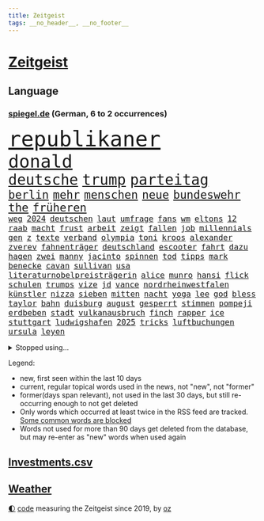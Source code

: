 ```yaml
---
title: Zeitgeist
tags: __no_header__, __no_footer__
---
```


# [Zeitgeist](https://oliz.io/zeitgeist/)

## Language

<h3><a href="https://www.spiegel.de" target="_blank">spiegel.de</a> (German, 6 to 2 occurrences)</h3>
<p style="font-family:monospace">
<span style="font-size:32pt"><a href="news_links.html#republikaner" class="current">republikaner</a></span>
<br>
<span style="font-size:27pt"><a href="news_links.html#donald" class="current">donald</a></span>
<br>
<span style="font-size:22pt"><a href="news_links.html#deutsche" class="current">deutsche</a></span>
<span style="font-size:22pt"><a href="news_links.html#trump" class="current">trump</a></span>
<span style="font-size:22pt"><a href="news_links.html#parteitag" class="current">parteitag</a></span>
<br>
<span style="font-size:17pt"><a href="news_links.html#berlin" class="current">berlin</a></span>
<span style="font-size:17pt"><a href="news_links.html#mehr" class="current">mehr</a></span>
<span style="font-size:17pt"><a href="news_links.html#menschen" class="current">menschen</a></span>
<span style="font-size:17pt"><a href="news_links.html#neue" class="current">neue</a></span>
<span style="font-size:17pt"><a href="news_links.html#bundeswehr" class="current">bundeswehr</a></span>
<span style="font-size:17pt"><a href="news_links.html#the" class="current">the</a></span>
<span style="font-size:17pt"><a href="news_links.html#früheren" class="current">früheren</a></span>
<br>
<span style="font-size:12pt"><a href="news_links.html#weg" class="current">weg</a></span>
<span style="font-size:12pt"><a href="news_links.html#2024" class="current">2024</a></span>
<span style="font-size:12pt"><a href="news_links.html#deutschen" class="current">deutschen</a></span>
<span style="font-size:12pt"><a href="news_links.html#laut" class="current">laut</a></span>
<span style="font-size:12pt"><a href="news_links.html#umfrage" class="current">umfrage</a></span>
<span style="font-size:12pt"><a href="news_links.html#fans" class="current">fans</a></span>
<span style="font-size:12pt"><a href="news_links.html#wm" class="current">wm</a></span>
<span style="font-size:12pt"><a href="news_links.html#eltons" class="new">eltons</a></span>
<span style="font-size:12pt"><a href="news_links.html#12" class="current">12</a></span>
<span style="font-size:12pt"><a href="news_links.html#raab" class="current">raab</a></span>
<span style="font-size:12pt"><a href="news_links.html#macht" class="current">macht</a></span>
<span style="font-size:12pt"><a href="news_links.html#frust" class="current">frust</a></span>
<span style="font-size:12pt"><a href="news_links.html#arbeit" class="current">arbeit</a></span>
<span style="font-size:12pt"><a href="news_links.html#zeigt" class="current">zeigt</a></span>
<span style="font-size:12pt"><a href="news_links.html#fallen" class="current">fallen</a></span>
<span style="font-size:12pt"><a href="news_links.html#job" class="current">job</a></span>
<span style="font-size:12pt"><a href="news_links.html#millennials" class="new">millennials</a></span>
<span style="font-size:12pt"><a href="news_links.html#gen" class="current">gen</a></span>
<span style="font-size:12pt"><a href="news_links.html#z" class="current">z</a></span>
<span style="font-size:12pt"><a href="news_links.html#texte" class="current">texte</a></span>
<span style="font-size:12pt"><a href="news_links.html#verband" class="current">verband</a></span>
<span style="font-size:12pt"><a href="news_links.html#olympia" class="current">olympia</a></span>
<span style="font-size:12pt"><a href="news_links.html#toni" class="current">toni</a></span>
<span style="font-size:12pt"><a href="news_links.html#kroos" class="current">kroos</a></span>
<span style="font-size:12pt"><a href="news_links.html#alexander" class="current">alexander</a></span>
<span style="font-size:12pt"><a href="news_links.html#zverev" class="current">zverev</a></span>
<span style="font-size:12pt"><a href="news_links.html#fahnenträger" class="new">fahnenträger</a></span>
<span style="font-size:12pt"><a href="news_links.html#deutschland" class="current">deutschland</a></span>
<span style="font-size:12pt"><a href="news_links.html#escooter" class="current">escooter</a></span>
<span style="font-size:12pt"><a href="news_links.html#fahrt" class="current">fahrt</a></span>
<span style="font-size:12pt"><a href="news_links.html#dazu" class="current">dazu</a></span>
<span style="font-size:12pt"><a href="news_links.html#hagen" class="current">hagen</a></span>
<span style="font-size:12pt"><a href="news_links.html#zwei" class="current">zwei</a></span>
<span style="font-size:12pt"><a href="news_links.html#manny" class="new">manny</a></span>
<span style="font-size:12pt"><a href="news_links.html#jacinto" class="new">jacinto</a></span>
<span style="font-size:12pt"><a href="news_links.html#spinnen" class="current">spinnen</a></span>
<span style="font-size:12pt"><a href="news_links.html#tod" class="current">tod</a></span>
<span style="font-size:12pt"><a href="news_links.html#tipps" class="current">tipps</a></span>
<span style="font-size:12pt"><a href="news_links.html#mark" class="current">mark</a></span>
<span style="font-size:12pt"><a href="news_links.html#benecke" class="new">benecke</a></span>
<span style="font-size:12pt"><a href="news_links.html#cavan" class="new">cavan</a></span>
<span style="font-size:12pt"><a href="news_links.html#sullivan" class="current">sullivan</a></span>
<span style="font-size:12pt"><a href="news_links.html#usa" class="current">usa</a></span>
<span style="font-size:12pt"><a href="news_links.html#literaturnobelpreisträgerin" class="current">literaturnobelpreisträgerin</a></span>
<span style="font-size:12pt"><a href="news_links.html#alice" class="current">alice</a></span>
<span style="font-size:12pt"><a href="news_links.html#munro" class="current">munro</a></span>
<span style="font-size:12pt"><a href="news_links.html#hansi" class="current">hansi</a></span>
<span style="font-size:12pt"><a href="news_links.html#flick" class="current">flick</a></span>
<span style="font-size:12pt"><a href="news_links.html#schulen" class="current">schulen</a></span>
<span style="font-size:12pt"><a href="news_links.html#trumps" class="current">trumps</a></span>
<span style="font-size:12pt"><a href="news_links.html#vize" class="current">vize</a></span>
<span style="font-size:12pt"><a href="news_links.html#jd" class="new">jd</a></span>
<span style="font-size:12pt"><a href="news_links.html#vance" class="new">vance</a></span>
<span style="font-size:12pt"><a href="news_links.html#nordrheinwestfalen" class="current">nordrheinwestfalen</a></span>
<span style="font-size:12pt"><a href="news_links.html#künstler" class="current">künstler</a></span>
<span style="font-size:12pt"><a href="news_links.html#nizza" class="current">nizza</a></span>
<span style="font-size:12pt"><a href="news_links.html#sieben" class="current">sieben</a></span>
<span style="font-size:12pt"><a href="news_links.html#mitten" class="current">mitten</a></span>
<span style="font-size:12pt"><a href="news_links.html#nacht" class="current">nacht</a></span>
<span style="font-size:12pt"><a href="news_links.html#yoga" class="new">yoga</a></span>
<span style="font-size:12pt"><a href="news_links.html#lee" class="new">lee</a></span>
<span style="font-size:12pt"><a href="news_links.html#god" class="new">god</a></span>
<span style="font-size:12pt"><a href="news_links.html#bless" class="new">bless</a></span>
<span style="font-size:12pt"><a href="news_links.html#taylor" class="current">taylor</a></span>
<span style="font-size:12pt"><a href="news_links.html#bahn" class="current">bahn</a></span>
<span style="font-size:12pt"><a href="news_links.html#duisburg" class="current">duisburg</a></span>
<span style="font-size:12pt"><a href="news_links.html#august" class="current">august</a></span>
<span style="font-size:12pt"><a href="news_links.html#gesperrt" class="current">gesperrt</a></span>
<span style="font-size:12pt"><a href="news_links.html#stimmen" class="current">stimmen</a></span>
<span style="font-size:12pt"><a href="news_links.html#pompeji" class="current">pompeji</a></span>
<span style="font-size:12pt"><a href="news_links.html#erdbeben" class="current">erdbeben</a></span>
<span style="font-size:12pt"><a href="news_links.html#stadt" class="current">stadt</a></span>
<span style="font-size:12pt"><a href="news_links.html#vulkanausbruch" class="current">vulkanausbruch</a></span>
<span style="font-size:12pt"><a href="news_links.html#finch" class="new">finch</a></span>
<span style="font-size:12pt"><a href="news_links.html#rapper" class="current">rapper</a></span>
<span style="font-size:12pt"><a href="news_links.html#ice" class="current">ice</a></span>
<span style="font-size:12pt"><a href="news_links.html#stuttgart" class="current">stuttgart</a></span>
<span style="font-size:12pt"><a href="news_links.html#ludwigshafen" class="current">ludwigshafen</a></span>
<span style="font-size:12pt"><a href="news_links.html#2025" class="current">2025</a></span>
<span style="font-size:12pt"><a href="news_links.html#tricks" class="current">tricks</a></span>
<span style="font-size:12pt"><a href="news_links.html#luftbuchungen" class="new">luftbuchungen</a></span>
<span style="font-size:12pt"><a href="news_links.html#ursula" class="current">ursula</a></span>
<span style="font-size:12pt"><a href="news_links.html#leyen" class="current">leyen</a></span>
</p>
<details>
<summary>Stopped using...</summary>
<p class="former" style="font-size:12pt">
jan(1366) besiegt(1365) golf(1365) historiker(1365) tobt(1365) generalsekretär(1364) kurzfristig(1364) magdeburg(1364) zurzeit(1364) bekannten(1363) hervor(1363) präsentieren(1363) schatten(1363) teheran(1363) arbeitsplatz(1362) humanitäre(1362) mutmaßlich(1362) untersagt(1362) weltkrieg(1362) gegenseitig(1361) la(1361) teilnehmer(1361) vergangenheit(1361) verschoben(1361) 2015(1360) 300(1360) daher(1360) maß(1360) vermehrt(1360) außerdem(1359) einreisen(1359) mai(1359) vergewaltigung(1359) bundespolizei(1358) fußballquiz(1358) kauf(1358) nummer(1358) unglück(1358) untersuchungshaft(1358) abgang(1357) entschädigung(1357) halben(1357) signal(1357) stellte(1357) still(1357) strengere(1357) verhaftet(1357) worauf(1357) 2019(1356) brücke(1356) scheiterte(1356) usaußenminister(1356) verbraucherschützer(1356) verluste(1356) wolfgang(1356) 31(1355) athleten(1355) forderte(1355) gemeinde(1355) geräte(1355) könne(1355) liga(1355) meinem(1355) riesige(1355) west(1355) torhüter(1354) absturz(1353) christine(1353) fuß(1353) lars(1353) sports(1353) super(1353) wochenlang(1353) abstimmen(1352) weder(1352) käufer(1351) vertreter(1351) beklagt(1350) drohungen(1350) nahezu(1350) pflanzen(1350) 600(1349) 500(1348) verbände(1347) üben(1347) aufgenommen(1346) berater(1346) büro(1346) geprägt(1345) nah(1345) zugelassen(1345) holocaust(1344) genauso(1343) juristisch(1343) dran(1342) staffel(1340) matthias(1339) projekte(1338) führenden(1337) herz(1336) konferenz(1335) nationalen(1333) papier(1333) angehörige(1331) abstieg(1329) vfb(1329) ältere(1326) dauert(1325) gruppen(1323) möglichkeiten(1322) provoziert(1320) energie(1313) startup(1309) karlsruhe(1302) blinken(1295) schadensersatz(1295) umbau(1263) niederländer(1260) josef(1222) banken(1159) unfälle(1142) ausbildung(1116) verbunden(1078) verurteilung(1074) las(1070) vegas(1064) weibliche(1057) 20000(1056) kameras(1050) befürwortet(1049) diebe(1020) getöteten(1017) gesetzentwurf(1014) nfl(1007) bekräftigt(1006) millionenhöhe(1001) kurze(1000) strackzimmermann(983) härte(971) kiews(944) diskussionen(938) schloss(930) verkündete(907) inhalte(902) ring(896) helikopter(885) krankheiten(885) 2014(875) westens(868) gestärkt(849) schneiden(847) ankommt(846) empfang(834) hochrangigen(834) söhne(834) dilemma(828) besetzten(826) starkes(821) wiederaufbau(820) wall(814) zusätzlich(808) hammer(797) ufer(797) aufeinander(787) unterliegt(778) suchte(771) 8(763) französischer(755) grundschule(747) misshandelt(746) youtube(746) fahrgäste(744) vermissten(742) erntet(738) finde(734) wozu(733) islamisten(722) extra(720) zuhause(717) legal(716) antony(702) scheiden(700) pleiten(691) ganzes(688) schickte(672) träumt(672) missverständnis(670) banden(665) dunkle(655) beobachter(647) verbleib(645) grenzgebiet(641) ausgegeben(628) abgestimmt(625) kohl(617) abbruch(616) desinformation(614) sam(609) befragung(604) leere(604) flugabwehr(597) human(597) ig(597) suisse(592) wechselte(582) hauses(574) vorbereitung(573) überprüfen(573) mächtige(567) hinnehmen(561) legendäre(561) größeren(559) überstanden(554) eva(551) gegründet(550) vergab(548) gelder(543) emotionale(538) c(537) rauchen(533) bremst(518) gravierende(514) niederländischen(512) anzeigen(510) rechtsaußen(510) bildet(508) umdenken(507) aktive(500) 2007(498) bär(498) lokale(495) gala(489) vereinten(485) stürme(483) zukünftig(476) laden(474) germany(473) geschehen(473) bestreiten(464) überwunden(463) schließung(462) sommerspielen(462) lübeck(461) bundesligist(460) angelegenheit(459) geflüchtet(459) existenz(456) spiegeltalk(456) tätern(451) taiwans(449) linkspartei(448) veröffentlichte(444) italiener(442) kleinflugzeug(437) wärmepumpe(434) lebenszeichen(433) luxus(433) ost(432) vergeltung(422) überfahren(422) schief(420) rechtsextremismus(419) gegnern(418) arabischen(415) iphones(412) anschlägen(408) gelernt(408) terrorgruppe(402) watch(402) treu(399) vergleicht(399) sandra(393) achtjährige(391) soldatinnen(391) drastische(390) 77(389) cool(387) unterschied(384) einzigen(383) tropfen(383) schlucht(381) liter(380) stellvertretende(378) zügen(377) missstände(375) zwischenfall(371) vorlegen(365) weile(365) 30jähriger(364) delegation(363) nationalteam(363) weisen(362) architekten(359) schwedens(359) allgäu(357) essener(357) händen(357) vormittag(354) durchschnitt(353) geschlossene(353) selbstbewusst(351) 36(348) thrones(348) antwortet(346) brutaler(346) perfide(346) warmen(346) runden(343) bemerkenswert(342) klingbeil(342) kriegsende(341) angefeindet(337) ernste(337) angabe(334) geöffnet(328) netanyahus(328) unerwartete(325) schrecklichen(324) verschlechtert(324) bestens(323) kanzlerpartei(322) niemanden(322) meyer(321) samstagabend(321) sichergestellt(321) militärhilfe(318) digitalen(317) us(317) bein(316) uber(315) chancenlos(314) spanischer(312) hall(307) bbc(306) harald(303) sperrte(303) karrierecoach(301) spezialeinheit(299) abhalten(297) arena(297) block(297) hühner(296) vorgang(294) herbert(289) holocaustüberlebende(288) dallas(286) aserbaidschan(285) chile(285) unschuldig(285) digitaler(282) jahreszeit(281) milliardenhilfen(280) fußballweltmeister(278) bequem(277) zusammengestoßen(271) flüchtig(270) längerem(269) besetzung(266) continental(265) einiger(264) journal(264) lahmgelegt(264) popkultur(264) 85(263) sanierung(262) ablehnung(261) hackerangriff(260) klarheit(260) kritischen(260) 22jährige(259) leistete(259) klassischen(258) terzić(258) kundgebung(256) erkenntnissen(251) saarbrücken(251) terrorangriff(251) neukölln(250) night(249) teilgenommen(249) weihnachten(248) schwaben(247) erkenntnis(245) schuf(245) angeschlagen(244) liebäugelt(243) fdppolitikerin(241) hamasgeiseln(241) israelisches(241) rafah(241) warnstreik(240) jüdinnen(239) rückgängig(238) generalstaatsanwaltschaft(237) strikte(237) mogelpackung(236) ruhen(231) ukrainehilfe(231) elbtower(230) websites(229) diktatur(227) düpiert(227) einschnitte(227) hast(227) härtetest(226) manch(225) 218(224) benkos(224) solarmodule(223) verschaffen(223) besorgniserregend(220) bombardiert(220) mavericks(220) saal(219) abwärtstrend(218) bären(218) kanye(218) geliebt(216) haderte(216) nürnberger(216) siegerin(212) spurensuche(212) dreijähriger(211) immense(210) kredit(208) bereichen(207) clarke(207) dänemarks(207) fdpfinanzminister(207) regionalbahn(207) ausgespielt(205) zuschauen(205) einhaltung(204) erfolgserlebnis(204) gesinnung(204) ultimatum(204) 18jährige(203) exprofi(203) rights(203) carlo(202) demütigungen(202) usostküste(202) verspätung(202) bestehe(201) lagarde(200) symptome(200) gershkovich(198) japanischen(198) notfall(198) catherine(196) ermittlungsverfahren(196) hits(196) unwahrscheinlich(196) versteht(196) stift(195) streamingdienst(195) wundert(194) konservativer(193) vorfällen(193) aktiviert(192) knapper(192) ostdeutsche(192) schlimme(192) verwandeln(192) zeitalter(192) grundgesetz(191) onlinehändler(191) hungern(190) ehefrauen(189) zögert(189) riesigen(188) edin(187) fortschritte(187) iss(186) schwestern(186) mehrfamilienhaus(184) meiden(184) brooklyn(182) nicole(180) wohnhausbrand(180) spdabgeordnete(179) münzen(177) russlandsanktionen(177) klubwm(176) wahr(176) körperlich(175) geschildert(174) patriotismus(173) ranghohes(173) rekordniveau(173) normalerweise(172) 1980(171) berücksichtigt(171) göttingen(171) spencer(171) muskeln(170) niedersachsens(170) house(169) präsentierte(169) single(169) benötigte(168) verschuldet(168) brasilianer(167) topfavorit(167) zeitenwende(167) drangen(166) françoise(166) herzinfarkt(165) kunstausstellung(165) wettkampf(164) oregon(163) sinkflug(163) zugunglück(163) zweifache(163) fehlenden(162) holten(160) partys(160) leichtes(159) miesen(159) angekündigten(158) musikerin(158) opferzahlen(157) piloten(157) baltimore(156) gras(156) schusswaffen(156) pausieren(155) lehrkräften(154) insolvenzverwalter(152) ancelotti(151) euländern(151) route(151) uniform(151) usuniversität(151) irgendwie(150) schifffahrt(150) shein(149) wille(149) geschichtsbücher(148) kollabierten(148) ausländischer(147) beliebte(147) zeitweilig(146) anonymer(145) athletinnen(145) reihenweise(144) ablenkungsmanöver(143) eisbergs(143) grandslamturnier(142) verschlingt(142) heiraten(141) inakzeptabel(141) landeschef(141) mauer(140) unerschütterliche(140) albion(139) harvey(139) zerlegt(139) fraglich(138) grotesk(138) binden(137) bronze(137) duellieren(137) einzigartig(137) grünenchef(137) verdrängte(137) empfindlich(135) korruptionsvorwürfen(135) stadtgebiet(135) wilson(135) augenzeugen(134) bafögreform(134) benkopleite(134) erkrankten(134) meisterschaft(134) falscher(132) kartenzahlung(132) schale(132) schuhe(132) versetzt(132) cyrus(131) miley(131) starkoch(131) french(130) gegessen(130) horten(130) verzögern(129) kw(127) marathon(127) wahlniederlage(127) bahncard(126) beauftragt(126) haustür(126) schmuck(126) sportlichen(126) bluttat(125) kulturbetrieb(125) storniert(125) angriffskriegs(124) boatengs(124) geiseldrama(124) rechtspopulistischen(124) verlorene(124) frühe(123) platte(123) sitze(122) à(122) attraktion(121) sparer(121) unverständnis(121) oberpfalz(120) sicherheitsabkommen(120) blog(119) germany’s(119) next(119) repressalien(119) topmodel(119) 28jährigen(118) chefcoach(118) niedergeschlagen(118) reklamiert(118) ampelhaushälter(117) tschetschenien(117) euwahl(116) redner(116) sorgerecht(116) bewundert(115) ewigkeit(115) legten(115) pfiff(115) rollstuhl(115) dortmunds(114) hörte(114) aufgegriffen(113) silber(113) spezielles(113) vögel(113) abtreibungen(112) ipads(112) passenden(112) börsengang(111) heben(111) heizungsgesetz(111) klagte(111) douglas(110) eingestochen(110) gebildet(110) handgemenge(110) mehrheitlich(110) ausgebildet(109) aufgelegt(108) anteilnahme(107) deutschsprachige(107) kitchen(107) marihuana(107) schnellste(107) segeln(107) ärgerte(107) überlassen(107) einschränkung(106) persönlichkeit(106) thailänder(106) hansböcklerstiftung(105) plastik(105) rekruten(105) fernbleiben(104) flüchtlingen(104) wählern(104) bug(103) enthüllen(103) vielfach(103) blamage(102) hessischen(102) montenegro(102) seeweg(102) sangen(101) vergiftet(101) vorsitzender(101) erschlagen(100) spitzenkandidat(100) tvinterview(100) abgrund(99) baseballschläger(99) betonen(99) rentenpaket(99) suspendiert(99) transparent(99) verkehrsministerium(99) abwerfen(98) friedensgipfel(98) meistern(98) schulter(98) australischen(97) bekriegen(97) dragon(97) fotografieren(97) jake(97) messerangriff(97) nationaler(97) ostdeutscher(97) klaas(96) bundesstaaten(95) dürfe(95) einblick(95) ausbremsen(94) edelmetall(93) schub(93) unfällen(93) zwangsversteigerung(93) diana(92) dianas(92) keeper(92) patzt(92) faszinierende(91) jahrelanger(91) knall(91) renommierteste(91) räder(91) tüfteln(91) abiturienten(90) afghanische(90) anwälten(90) stützpunkt(90) superfood(90) verteidigungsausschusses(90) fico(89) harmlosen(89) kostenpflichtige(89) slowakische(89) spannung(89) trainerfrage(89) vorschriften(89) weltranglistenerste(89) gezeichnet(88) nahrung(88) sozialreform(88) ebene(87) karen(87) rüstungshersteller(87) zinssenkungen(87) afderfolg(86) dementsprechend(86) riskante(86) umplanen(86) büchern(85) herausgesucht(85) irritation(85) schläge(85) schwiegervater(85) strahlkraft(85) trikots(85) zustände(85) isableger(84) kühl(84) paragraf(84) relevant(84) iga(83) lehrerverband(83) lehrerverbands(83) paramilitärs(83) studio(83) ursachen(83) youngster(83) świątek(83) depressive(82) dämpft(82) geschmissen(82) impulse(82) israelgazakonflikt(82) leichten(82) verzerrt(82) wehrmacht(82) angebote(81) anonymität(81) exkapitän(81) friedländer(81) graz(81) maas(81) streckt(81) südeuropa(81) verbrachte(81) verwandelte(81) alleinsein(80) attraktiv(80) auktion(80) deutschlandtrikot(80) ispk(80) kommunalwahlen(80) störer(80) vermieden(80) affären(79) einschränken(79) elefanten(79) falschparker(79) kürzen(79) niedrige(79) rebel(79) euzölle(78) kinderbücher(78) lebensabend(78) libyens(78) montagmittag(78) terrorisieren(78) versteckten(78) akne(77) bewusstsein(77) boykottieren(77) brückeneinsturz(77) entlassung(77) iraner(77) libanesische(77) schiffskollision(77) set(77) solingen(77) usreporter(77) austrian(76) erhärten(76) filmklassiker(76) größtes(76) karriereziel(76) 74jähriger(75) apulien(75) aufbringen(75) familienalltag(75) fleischkonsum(75) grundschulkinder(75) oberster(75) quält(75) spiegelbericht(75) terzićs(75) university(75) adler(74) bizarr(74) hirn(74) janet(74) nagers(74) testspiel(74) usfinanzministerin(74) veruntreut(74) yellen(74) angepasste(73) bündnisse(73) einstellung(73) psychiatrie(73) psychiatrisches(73) unternehmensberater(73) wildpferde(73) außergewöhnliche(72) bemühen(72) benutzt(72) giftig(72) kommunalwahl(72) lebenslangen(72) machtübernahme(72) regional(72) schutzausrüstung(72) schürt(72) unterstützte(72) verfassungsschützer(72) bereut(71) euch(71) gestürmt(71) meier(71) sergio(71) songtexte(71) torsten(71) traditionellen(71) wehrdienst(71) bruno(70) europol(70) neubau(70) brighton(69) brände(69) effizienz(69) flächendeckend(69) hove(69) jahrhunderts(69) kraftakt(69) bittere(68) bremse(68) formale(68) kämpften(68) nehammer(68) paartherapeutin(68) schlafmangel(68) zugstrecken(68) 68jährige(67) birgit(67) erheblicher(67) günstigem(67) hollywoodgrößen(67) illegales(67) steiermark(67) angetrieben(66) ballack(66) bruch(66) einzuschränken(66) inbegriff(66) reservisten(66) staatsfonds(66) töchtern(66) verschwörungsideologien(66) durchquert(65) fahrenden(65) publikums(65) revidiert(65) sequel(65) theoretisch(65) övp(65) entgeht(64) geprallt(64) kasachstan(64) ramsay(64) reeder(64) robusten(64) spiegelbuch(64) axt(63) caitlin(63) clark(63) formel1weltmeister(63) gekippt(63) grundsteuer(63) krah(63) mecklenburgischen(63) wnba(63) autobranche(62) hofften(62) jenen(62) systematisch(62) zeitfenster(62) überragende(62) enttäuschte(61) komfort(61) moderation(61) steuerlich(61) windräder(61) flasche(60) leistungsträger(60) leitplanke(60) ölexporte(60) fti(59) ginge(59) koordinieren(59) marschflugkörpern(59) mau(59) namensänderung(59) reiseveranstalter(59) alleskönner(58) bürgern(58) konkreten(58) kultusministerkonferenz(58) nachfolgerin(58) nadal(58) privater(58) rafael(58) schwimmbad(58) thronfolger(58) tippen(58) zeltplatz(58) zinswende(58) abzeichen(57) chemotherapie(57) elefant(57) libanesischen(57) marvin(57) schockmoment(57) strafprozess(57) verbote(57) wahlschlappe(57) amanal(56) gewebe(56) hochgradig(56) petros(56) stinkende(56) verkehrspolitik(56) weinstein(56) wundern(56) aktivismus(55) bluthund(55) freunden(55) gefüttert(55) ideal(55) kadyrow(55) konzentriert(55) law(55) likes(55) ramsan(55) salvador(55) tschetschenenführer(55) beckhams(54) g(54) hormone(54) stabhochspringer(54) 1988(53) geschworenen(53) halbmarathon(53) parkplatz(53) traunstein(53) treue(53) assistent(52) brille(52) durchfall(52) erbrechen(52) friedenskonferenz(52) kigeneriert(52) nbaplayoffs(52) nickelodeon(52) chefermittlerin(51) engagierte(51) haare(51) pubertät(51) strafanzeigen(51) tierschutz(51) unbeantwortet(51) erkennbar(50) frederiksen(50) landeten(50) mette(50) ultrarechte(50) bahnhofs(49) bitcoinfans(49) fußballteams(49) gab’s(49) marcandré(49) prophezeit(49) stegen(49) tagelangem(49) ter(49) gefängnisstrafen(48) menschenrechtsorganisation(48) nachzuahmen(48) nickelodeonskandal(48) pfarrer(48) seenotretter(48) wahlrecht(48) akten(47) barbra(47) einlass(47) losgegangen(47) schlüsselrolle(47) streisand(47) unbekanntes(47) unterhalten(47) arddoku(46) erlangen(46) hörbücher(46) zusammenarbeiten(46) gefühlte(45) helena(45) prototyp(45) éric(45) befreite(44) deutschlandtour(44) enormer(44) geahndet(44) roll(44) schlacht(44) schliersee(44) veteran(44) berlinmoabit(43) bestrafen(43) bilden(43) fette(43) häuft(43) marius(43) pünktlichkeit(43) spitzenkandidatin(43) abkürzung(42) argumenten(42) cduinnenminister(42) fdppolitiker(42) heidenreichs(42) koalitionsbruch(42) marcus(42) schiedsgericht(42) boomen(41) freigekommen(41) granit(41) komme(41) macs(41) tiefgarage(41) umweltminister(41) xhaka(41) antidepressiva(40) geträumt(40) radikaler(40) defekt(39) deportation(39) exklusiv(39) ferrell(39) futter(39) modernsten(39) vatertag(39) wahlkämpfer(39) wahlplakate(39) dreckiger(38) erik(38) eröffnungsspiel(38) führungstreffer(38) innenministerkonferenz(38) regensburg(38) ullrich(38) buhrufen(37) gerard(37) kultserie(37) moderatorin(37) piqué(37) plakatieren(37) auftaktspiel(36) darfur(36) für(36) hungerstreik(36) kaulitz(36) optimiert(36) weiterverkauft(36) wider(36) übel(36) emilia(35) gerechtigkeit(35) griechische(35) nirgendwo(35) schoigu(35) ushochschule(35) ehesten(34) harold(34) kompletten(34) lokalen(34) sonderzölle(34) spontane(34) 89jährige(33) aufgemacht(33) euwahlkampf(33) fritzl(33) quatsch(33) robin(33) sandy(33) schärferen(33) beeinträchtigt(32) befreiten(32) daum(32) erwärmt(32) geschichtsbild(32) kürzung(32) mutterschaft(32) ruin(32) tauschen(32) 26jährige(31) bedrohte(31) efahrzeuge(31) giftigen(31) herde(31) kriegskabinett(31) liiert(31) mumbai(31) reeperbahn(31) sde(31) sesamstraße(31) ständigen(31) teiman(31) tshirt(31) zahlung(31) überschlagen(31) aargau(30) alfaschir(30) grand(30) insidern(30) kanton(30) realityshow(30) schulze(30) schweizerischen(30) svenja(30) 23jähriger(29) auszug(29) erschießen(29) filtern(29) gantz(29) geldes(29) kiosk(29) dozenten(28) echtes(28) golfprofi(28) made(28) radwege(28) wärmepumpenhersteller(28) hoden(27) straßenrand(27) tourist(27) auswilderung(26) booten(26) cooper(26) künstliches(26) louisa(26) monteur(26) schlafzimmer(26) wertvollste(26) linkenpolitikerin(25) meppen(25) schutzsuchenden(25) 1968(24) albträume(24) ligakonkurrenten(24) luzide(24) pcs(24) reaktivieren(24) recall(24) rechtsrucks(24) schredl(24) suchfunktion(24) texaner(24) zitiert(24) zugtoiletten(24) bewährt(23) dribblings(23) empartien(23) erstligisten(23) faszination(23) stolpern(23) zerrüttet(23) egonerwinkischpreis(22) kabeltv(22) reportagen(22) sternpreis(22) swr(22) gehuldigt(21) gemischt(21) illusionen(21) schadenersatz(21) verbündeter(21) verheerender(21) verschiedener(21) gerichtsurteil(20) klicks(20) krawallen(20) köster(20) nähren(20) pflanze(20) vollziehen(20) diskret(19) fernseher(19) internets(19) lohn(19) afddelegation(18) benny(18) fett(18) habt(18) koalitionen(18) kommunismus(18) memes(18) mifepristone(18) profifußball(18) absetzen(17) basel(17) indische(17) naziparolen(17) youtuber(17) ballermänner(16) colour(16) ebenen(16) konzertbesucher(16) nachahmen(16) streifen(16) trooping(16) aminata(15) cumex(15) gegrölt(15) kidman(15) koma(15) normalen(15) palästinensergebieten(15) vernehmungsfähig(15) aufgetreten(14) bowl(14) bundesweiten(14) campbell(14) fortsetzen(14) gähnende(14) herhalten(14) micky(14) urteile(14) zigarette(14) ahnung(13) akteur(13) l(13) meteorologe(13) fußballern(12) schädlinge(12) taxiunternehmen(12) vorwarnung(12) waffenpaket(12) abschießen(11) auszählungen(11) füreinander(11) garros(11) ingolstadt(11) löwen(11) statements(11) ähnlichem(11)
</p>
</details>
<p>Legend:
<ul>
<li><span class="new">new</span>, first seen within the last 10 days</li>
<li><span class="current">current</span>, regular topical words used in the news, not "new", not "former"</li>
<li><span class="former">former(days span relevant)</span>, not used in the last 30 days, but still re-occurring enough to not get deleted</li>
<li>Only words which occurred at least twice in the RSS feed are tracked. <a href="language/filters.py">Some common words are blocked</a></li>
<li>Words not used for more than 90 days get deleted from the database, but may re-enter as "new" words when used again</li>
</ul>
</p>

## [Investments](investments.html)[.csv](investments.csv)

## [Weather](weather.html)

<footer>
<a href="javascript:toggleTheme()" class="nav">🌓</a>
<a href="https://github.com/ooz/zeitgeist">code</a> measuring the Zeitgeist since 2019, by <a href="https://oliz.io">oz</a>
</footer>
